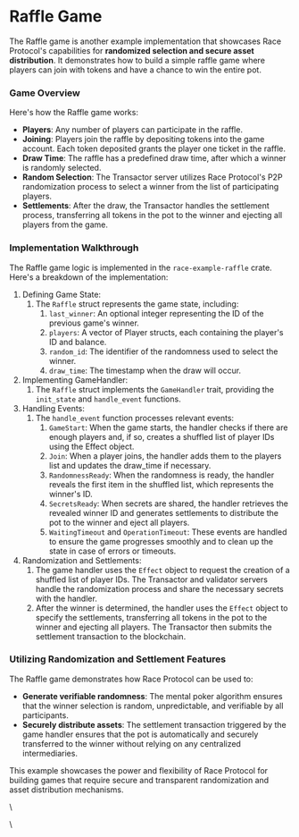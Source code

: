 # Raffle Game

The Raffle game is another example implementation that showcases Race Protocol's capabilities for **randomized selection and secure asset distribution**. It demonstrates how to build a simple raffle game where players can join with tokens and have a chance to win the entire pot.

### Game Overview

Here's how the Raffle game works:

* **Players**: Any number of players can participate in the raffle.
* **Joining**: Players join the raffle by depositing tokens into the game account. Each token deposited grants the player one ticket in the raffle.
* **Draw Time**: The raffle has a predefined draw time, after which a winner is randomly selected.
* **Random Selection**: The Transactor server utilizes Race Protocol's P2P randomization process to select a winner from the list of participating players.
* **Settlements**: After the draw, the Transactor handles the settlement process, transferring all tokens in the pot to the winner and ejecting all players from the game.

### Implementation Walkthrough

The Raffle game logic is implemented in the `race-example-raffle` crate. Here's a breakdown of the implementation:

1. Defining Game State:
   1. The `Raffle` struct represents the game state, including:
      1. `last_winner`: An optional integer representing the ID of the previous game's winner.
      2. `players`: A vector of Player structs, each containing the player's ID and balance.
      3. `random_id`: The identifier of the randomness used to select the winner.
      4. `draw_time`: The timestamp when the draw will occur.
2. Implementing GameHandler:
   1. The `Raffle` struct implements the `GameHandler` trait, providing the `init_state` and `handle_event` functions.
3. Handling Events:
   1. The `handle_event` function processes relevant events:
      1. `GameStart`: When the game starts, the handler checks if there are enough players and, if so, creates a shuffled list of player IDs using the Effect object.
      2. `Join`: When a player joins, the handler adds them to the players list and updates the draw\_time if necessary.
      3. `RandomnessReady`: When the randomness is ready, the handler reveals the first item in the shuffled list, which represents the winner's ID.
      4. `SecretsReady`: When secrets are shared, the handler retrieves the revealed winner ID and generates settlements to distribute the pot to the winner and eject all players.
      5. `WaitingTimeout` and `OperationTimeout`: These events are handled to ensure the game progresses smoothly and to clean up the state in case of errors or timeouts.
4. Randomization and Settlements:
   1. The game handler uses the `Effect` object to request the creation of a shuffled list of player IDs. The Transactor and validator servers handle the randomization process and share the necessary secrets with the handler.
   2. After the winner is determined, the handler uses the `Effect` object to specify the settlements, transferring all tokens in the pot to the winner and ejecting all players. The Transactor then submits the settlement transaction to the blockchain.

### Utilizing Randomization and Settlement Features

The Raffle game demonstrates how Race Protocol can be used to:

* **Generate verifiable randomness**: The mental poker algorithm ensures that the winner selection is random, unpredictable, and verifiable by all participants.
* **Securely distribute assets**: The settlement transaction triggered by the game handler ensures that the pot is automatically and securely transferred to the winner without relying on any centralized intermediaries.

This example showcases the power and flexibility of Race Protocol for building games that require secure and transparent randomization and asset distribution mechanisms.

\


\
